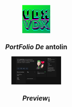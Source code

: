 

<div align="center">
<img src="logo.png" height="90px" width="auto" /> 
<h2>
    <em>PortFolio De </em> antolin
</h2>
</div>

<div align="center">
<img src="public/preview.png" height="90px" width="auto" /> 
<h2>
    <em>Preview</em>¡
</h2>
</div>
